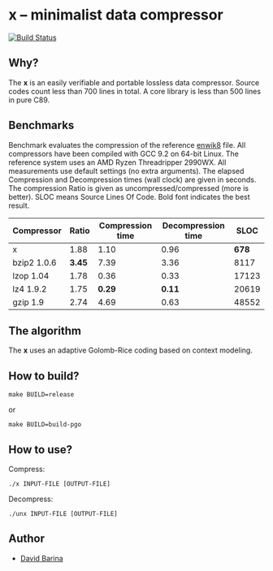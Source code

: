 x &ndash; minimalist data compressor
====================================

[![Build Status](https://travis-ci.org/xbarin02/x-compressor.svg?branch=master)](https://travis-ci.org/xbarin02/x-compressor)

Why?
----

The **x** is an easily verifiable and portable lossless data compressor.
Source codes count less than 700 lines in total.
A core library is less than 500 lines in pure C89.

Benchmarks
----------

Benchmark evaluates the compression of the reference [enwik8] file.
All compressors have been compiled with GCC 9.2 on 64-bit Linux.
The reference system uses an AMD Ryzen Threadripper 2990WX.
All measurements use default settings (no extra arguments).
The elapsed Compression and Decompression times (wall clock) are given in seconds.
The compression Ratio is given as uncompressed/compressed (more is better).
SLOC means Source Lines Of Code.
Bold font indicates the best result.

[enwik8]: http://prize.hutter1.net/

|  Compressor             | Ratio    | Compression time | Decompression time | SLOC    |
|  ----------             | -----    | ---------------- | ------------------ | ----    |
|  x                      | 1.88     | 1.10             | 0.96               | **678** |
|  bzip2 1.0.6            | **3.45** | 7.39             | 3.36               | 8117    |
|  lzop 1.04              | 1.78     | 0.36             | 0.33               | 17123   |
|  lz4 1.9.2              | 1.75     | **0.29**         | **0.11**           | 20619   |
|  gzip 1.9               | 2.74     | 4.69             | 0.63               | 48552   |

The algorithm
-------------

The **x** uses an adaptive Golomb-Rice coding based on context modeling.

How to build?
-------------

```
make BUILD=release
```

or

```
make BUILD=build-pgo
```

How to use?
-----------

Compress:

```
./x INPUT-FILE [OUTPUT-FILE]
```

Decompress:

```
./unx INPUT-FILE [OUTPUT-FILE]
```

Author
------

- [David Barina](mailto:ibarina@fit.vutbr.cz)
